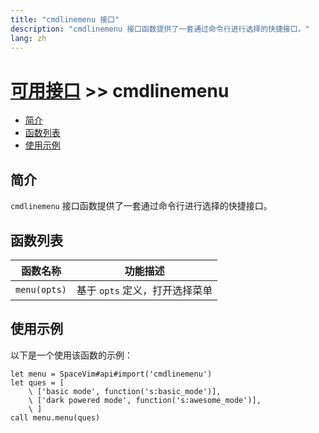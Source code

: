 ```yaml
---
title: "cmdlinemenu 接口"
description: "cmdlinemenu 接口函数提供了一套通过命令行进行选择的快捷接口。"
lang: zh
---
```


# [可用接口](../) >> cmdlinemenu

<!-- vim-markdown-toc GFM -->

- [简介](#简介)
- [函数列表](#函数列表)
- [使用示例](#使用示例)

<!-- vim-markdown-toc -->

## 简介

`cmdlinemenu` 接口函数提供了一套通过命令行进行选择的快捷接口。

## 函数列表

| 函数名称     | 功能描述                       |
| ------------ | ------------------------------ |
| `menu(opts)` | 基于 `opts` 定义，打开选择菜单 |

## 使用示例

以下是一个使用该函数的示例：

```vim
let menu = SpaceVim#api#import('cmdlinemenu')
let ques = [
    \ ['basic mode', function('s:basic_mode')],
    \ ['dark powered mode', function('s:awesome_mode')],
    \ ]
call menu.menu(ques)
```
